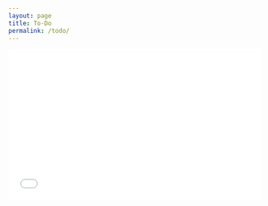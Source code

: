 ```yaml
---
layout: page
title: To-Do
permalink: /todo/
---
```


<iframe width="100%" height="300" src="//fiddle.jshell.net/NotMakey/L3mbdv6g/13/show/light/" allowpaymentrequest allowfullscreen="allowfullscreen" frameborder="0"></iframe>
